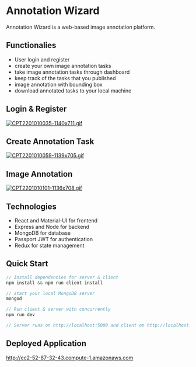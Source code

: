 # Annotation Wizard
Annotation Wizard is a web-based image annotation platform. 
## Functionalies
- User login and register
- create your own image annotation tasks
- take image annotation tasks through dashboard
- keep track of the tasks that you published
- image annotation with bounding box
- download annotated tasks to your local machine
## Login & Register
[![CPT2201010035-1140x711.gif](https://i.postimg.cc/d1KnhTmM/CPT2201010035-1140x711.gif)](https://postimg.cc/p9qK7r6k)
## Create Annotation Task
[![CPT2201010059-1139x705.gif](https://i.postimg.cc/632kVZFM/CPT2201010059-1139x705.gif)](https://postimg.cc/WFVYTdNZ)
## Image Annotation
[![CPT2201010101-1136x708.gif](https://i.postimg.cc/ZKCd85qC/CPT2201010101-1136x708.gif)](https://postimg.cc/HV1nHHXg)
## Technologies
- React and Material-UI for frontend
- Express and Node for backend
- MongoDB for database
- Passport JWT for authentication
- Redux for state management
## Quick Start
```javascript
// Install dependencies for server & client
npm install && npm run client-install

// start your local MongoDB server
mongod

// Run client & server with concurrently
npm run dev

// Server runs on http://localhost:5000 and client on http://localhost:3000
```
## Deployed Application 
http://ec2-52-87-32-43.compute-1.amazonaws.com